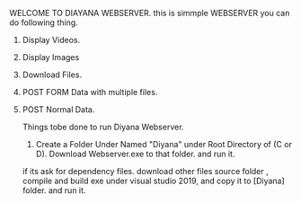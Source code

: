 WELCOME TO DIAYANA WEBSERVER.
this is simmple WEBSERVER you can do following thing.

1. Display Videos.
2. Display Images
3. Download Files.
4. POST FORM Data with multiple files.
5. POST Normal Data.

   Things tobe done to run Diyana Webserver.

   1. Create a Folder Under Named "Diyana" under Root Directory of (C or D).
   Download Webserver.exe to that folder. and run it.

   if its ask for dependency files. download other files source folder ,
   compile and build exe under visual studio 2019, and copy it to [Diyana] folder.
   and run it.

   
   
   
  

